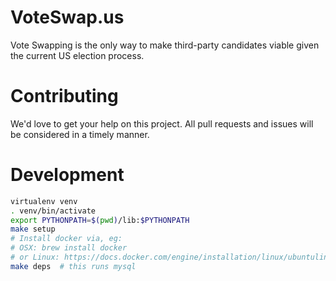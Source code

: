 # VoteSwap.us

Vote Swapping is the only way to make third-party candidates viable given the
current US election process.

# Contributing

We'd love to get your help on this project. All pull requests and issues will
be considered in a timely manner.

# Development

```sh
virtualenv venv
. venv/bin/activate
export PYTHONPATH=$(pwd)/lib:$PYTHONPATH
make setup
# Install docker via, eg:
# OSX: brew install docker
# or Linux: https://docs.docker.com/engine/installation/linux/ubuntulinux/ (ugh)
make deps  # this runs mysql
```
